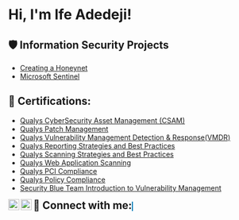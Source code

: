 <h1>Hi, I'm Ife Adedeji! <a href="https://www.linkedin.com/in/ife-adedeji/"> </a>
 
<h2>🛡️ Information Security Projects</h2>
 
- [Creating a Honeynet](Link)
- [Microsoft Sentinel](Link)
  
<h2>📜 Certifications:</h2>
 
  - [Qualys CyberSecurity Asset Management (CSAM)](Link)
  - [Qualys Patch Management]([Link](https://mail-attachment.googleusercontent.com/attachment/u/0/?ui=2&ik=38f731b352&attid=0.1&permmsgid=msg-a:r-5417748379321836220&th=18d7a613554a9cab&view=att&disp=inline&realattid=f_ls984lxq4&saddbat=ANGjdJ_UqDDzzerTyFeW7uN6zDtK6Xf7tr4MnJfWG9VGqG69T2UjnTY6MsgdJl4Ld6wUNQph2mbntnDJFEfCb5tXD8i7sQPmMNFN9FKT_iYRCP__l9p1pF2By40z1pAkuwzsMprGMgayGDQbWtg_1x2Gs-_tHzhhs7Xl-yhk4l5CgHzr8dsbaepJIdgLC3ZZWRqMmQf0TOxcvuAJpQCdtxIet7nusBGcPhuYClxifHXIG4fOPCUra2aIX3_yCs-hdWkoFGlS4dRmVooq3UXjl_ylp06Jrc2LlGIu6s5_v12q7UoKM0HCAosdGbKHkQub2Y7FSC5LXclYjvz6aJMVPkbar165R9pIASzRWKa_UKTZqJDxvHDAMg4RwvnmInMwOG1K1G9xdCQvN1I_n0PDEXudIXxBePA2aC2UV53iPrYYY2Qx6bXB1YlylavtpQynXvwcM3C2i8KtY69B_o-YmO7ccDYXdZzeJNcgeKcKv1aslRVVO23x9ni-3dBuVM17FJNC_pBM0oESM4JhZwZ_3BpdmlYhOz31PpoIYVBvKo4OKKoBG_w1lz6nqQUhVKKU8gBBvv3286khpCUtuBZmuoxZbgstWxiXKQaFdo4Met4U1j2NwEw0ImCfiMVYlTnBflOFI05Se3sq8hzJBF5pFS59wyZbJ9sZsYq17yJPcoZ857B1p7s7S6rFoAk5cLHCsYzszznbnVF2nMCbfJwgRiRKyJHlhXKdVI-0xThTyDNxPLeEpWc1zLMRUO3RnqIlI3mi7mQltIEYtStEEgtb7I7ZzaDlCeOfesedOZ9Di2Qh-a5puOoQDG-cS7jRWWU3d7E5PkbrkJ-VBhXsN3_GfzaADwtGr-Xq6pvcrSjOap7UWjU7mxwAP4C2qkQBCWCu0cZKxl_6f-GPuIC8rqZhfJIQ5q5SFalEHLyXL3mKpWsHunOSqvRdhtRm7A-gG3U9o6iakkxN09L4akQdZpBGMWENJnLQHzHSIIKKwQN5dRpxTyBRwnl_nB5NpbJGtA_cE35QBovhgWUdjZnc8bxItzHeQ2BqRyxdj9Has8DBQw)https://mail-attachment.googleusercontent.com/attachment/u/0/?ui=2&ik=38f731b352&attid=0.1&permmsgid=msg-a:r-5417748379321836220&th=18d7a613554a9cab&view=att&disp=inline&realattid=f_ls984lxq4&saddbat=ANGjdJ_UqDDzzerTyFeW7uN6zDtK6Xf7tr4MnJfWG9VGqG69T2UjnTY6MsgdJl4Ld6wUNQph2mbntnDJFEfCb5tXD8i7sQPmMNFN9FKT_iYRCP__l9p1pF2By40z1pAkuwzsMprGMgayGDQbWtg_1x2Gs-_tHzhhs7Xl-yhk4l5CgHzr8dsbaepJIdgLC3ZZWRqMmQf0TOxcvuAJpQCdtxIet7nusBGcPhuYClxifHXIG4fOPCUra2aIX3_yCs-hdWkoFGlS4dRmVooq3UXjl_ylp06Jrc2LlGIu6s5_v12q7UoKM0HCAosdGbKHkQub2Y7FSC5LXclYjvz6aJMVPkbar165R9pIASzRWKa_UKTZqJDxvHDAMg4RwvnmInMwOG1K1G9xdCQvN1I_n0PDEXudIXxBePA2aC2UV53iPrYYY2Qx6bXB1YlylavtpQynXvwcM3C2i8KtY69B_o-YmO7ccDYXdZzeJNcgeKcKv1aslRVVO23x9ni-3dBuVM17FJNC_pBM0oESM4JhZwZ_3BpdmlYhOz31PpoIYVBvKo4OKKoBG_w1lz6nqQUhVKKU8gBBvv3286khpCUtuBZmuoxZbgstWxiXKQaFdo4Met4U1j2NwEw0ImCfiMVYlTnBflOFI05Se3sq8hzJBF5pFS59wyZbJ9sZsYq17yJPcoZ857B1p7s7S6rFoAk5cLHCsYzszznbnVF2nMCbfJwgRiRKyJHlhXKdVI-0xThTyDNxPLeEpWc1zLMRUO3RnqIlI3mi7mQltIEYtStEEgtb7I7ZzaDlCeOfesedOZ9Di2Qh-a5puOoQDG-cS7jRWWU3d7E5PkbrkJ-VBhXsN3_GfzaADwtGr-Xq6pvcrSjOap7UWjU7mxwAP4C2qkQBCWCu0cZKxl_6f-GPuIC8rqZhfJIQ5q5SFalEHLyXL3mKpWsHunOSqvRdhtRm7A-gG3U9o6iakkxN09L4akQdZpBGMWENJnLQHzHSIIKKwQN5dRpxTyBRwnl_nB5NpbJGtA_cE35QBovhgWUdjZnc8bxItzHeQ2BqRyxdj9Has8DBQw)
  - [Qualys Vulnerability Management Detection & Response(VMDR)](Link)
  - [Qualys Reporting Strategies and Best Practices](Link)
  - [Qualys Scanning Strategies and Best Practices](Link)
  - [Qualys Web Application Scanning](Link)
  - [Qualys PCI Compliance](Link)
  - [Qualys Policy Compliance](Link)
  - [Security Blue Team Introduction to Vulnerability Management](Link)
    
<h2 style="display: inline;">🤳 Connect with me:</h2>
<a href="https://www.x.com/"><img align="left" alt="yourname | Twitter" width="22px" src="https://cdn.jsdelivr.net/npm/simple-icons@v3/icons/twitter.svg" /></a>
<a href="https://linkedin.com/in/ife-adedeji/" style="color: #0077B5; border: 1px solid #0077B5;">
  <img align="left" alt="yourname | LinkedIn" width="22px" src="https://cdn.jsdelivr.net/npm/simple-icons@v3/icons/linkedin.svg" />
</a>
